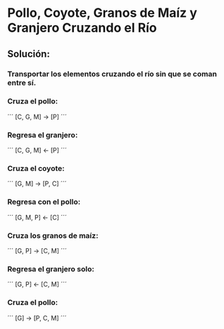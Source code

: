 # Pollo, Coyote, Granos de Maíz y Granjero Cruzando el Río

## Solución:
### Transportar los elementos cruzando el río sin que se coman entre sí.

### Cruza el pollo:
´´´
[C, G, M] → [P]
´´´
### Regresa el granjero:
´´´
[C, G, M] ← [P]
´´´
### Cruza el coyote:
´´´
[G, M] → [P, C]
´´´
### Regresa con el pollo:
´´´
[G, M, P] ← [C]
´´´
### Cruza los granos de maíz:
´´´
[G, P] → [C, M]
´´´
### Regresa el granjero solo:
´´´
[G, P] ← [C, M]
´´´
### Cruza el pollo:
´´´
[G] → [P, C, M]
´´´